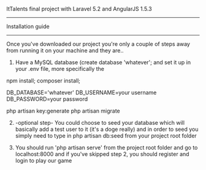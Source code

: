 ItTalents final project with Laravel 5.2 and AngularJS 1.5.3

 -- -- -- -- -- -- 
 Installation guide
 -- -- -- -- -- --

Once you've downloaded our project you're only a couple of steps away from running it on your machine and they are..

1) Have a MySQL database (create database 'whatever'; and set it up in your .env file, more specifically the 

npm install;
composer install;

DB_DATABASE='whatever'
DB_USERNAME=your username
DB_PASSWORD=your password

php artisan key:generate
php artisan migrate

2) -optional step- You could choose to seed your database which will basically add a test user to it (it's a doge really) and in order to seed you simply need to type in php artisan db:seed from your project root folder

3) You should run 'php artisan serve' from the project root folder and go to localhost:8000 and if you've skipped step 2, you should register and login to play our game
